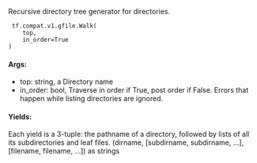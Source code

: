 Recursive directory tree generator for directories.

```
 tf.compat.v1.gfile.Walk(
    top,
    in_order=True
)
```
#### Args:
- top: string, a Directory name
- in_order: bool, Traverse in order if True, post order if False. Errors that happen while listing directories are ignored.
#### Yields:
Each yield is a 3-tuple: the pathname of a directory, followed by lists of all its subdirectories and leaf files. (dirname, [subdirname, subdirname, ...], [filename, filename, ...]) as strings
